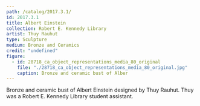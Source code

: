 ```yaml
---
path: /catalog/2017.3.1/
id: 2017.3.1
title: Albert Einstein
collection: Robert E. Kennedy Library
artist: Thuy Rauhut
type: Sculpture
medium: Bronze and Ceramics
credit: "undefined"
figure:
  - id: 28718_ca_object_representations_media_80_original
    file: "./28718_ca_object_representations_media_80_original.jpg"
    caption: Bronze and ceramic bust of Alber
---
```

Bronze and ceramic bust of Albert Einstein designed by Thuy Rauhut. Thuy was a Robert E. Kennedy Library student assistant. 
